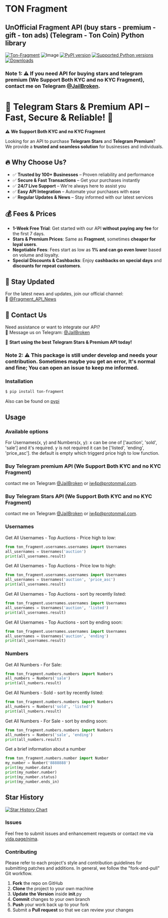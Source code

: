 # TON Fragment

## UnOfficial Fragment API (buy stars - premium - gift - ton ads) (Telegram - Ton Coin) Python library

[![Ton-Fragment](https://github.com/iw4p/ton-fragment/raw/master/images/main_page_fragment.jpeg
)](https://pypi.org/project/ton-fragment/)
![Image](https://github.com/user-attachments/assets/9e0e5de7-1aa3-4092-8dd3-28cd6fbc9b92)
[![PyPI version](https://img.shields.io/pypi/v/ton-fragment.svg)](https://pypi.org/project/ton-fragment)
[![Supported Python versions](https://img.shields.io/pypi/pyversions/ton-fragment.svg)](#Installation)
[![Downloads](https://pepy.tech/badge/ton-fragment)](https://pepy.tech/project/ton-fragment)

### Note 1: ⚠️ If you need API for buying stars and telegram premium (We Support Both KYC and no KYC Fragment), contact me on Telegram [@JailBroken](https://t.me/JailBroken). 

# 🌟 Telegram Stars & Premium API – Fast, Secure & Reliable! 🌟  

⚠️ **We Support Both KYC and no KYC Fragment**  

Looking for an API to purchase **Telegram Stars** and **Telegram Premium**? We provide a **trusted and seamless solution** for businesses and individuals.  

## 🔥 Why Choose Us?  
- ✅ **Trusted by 100+ Businesses** – Proven reliability and performance  
- ✅ **Secure & Fast Transactions** – Get your purchases instantly  
- ✅ **24/7 Live Support** – We're always here to assist you  
- ✅ **Easy API Integration** – Automate your purchases with ease  
- ✅ **Regular Updates & News** – Stay informed with our latest services  

## 💰 Fees & Prices  
- **1-Week Free Trial**: Get started with our API **without paying any fee** for the first 7 days.  
- **Stars & Premium Prices**: Same as **Fragment**, sometimes **cheaper for loyal users**.  
- **Negotiable Fees**: Fees start as low as **1% and can go even lower** based on volume and loyalty.  
- **Special Discounts & Cashbacks**: Enjoy **cashbacks on special days** and **discounts for repeat customers**.  

## 📢 Stay Updated  
For the latest news and updates, join our official channel:  
📢 [@Fragment_API_News](https://t.me/Fragment_API_News)  

## 💬 Contact Us  
Need assistance or want to integrate our API?  
📩 Message us on Telegram: [@JailBroken](https://t.me/JailBroken)  

🚀 **Start using the best Telegram Stars & Premium API today!**  



### Note 2: ⚠️ This package is still under develop and needs your contribution. Sometimes maybe you get an error, It's normal and fine; You can open an issue to keep me informed.

### Installation

```sh
$ pip install ton-fragment
```
Also can be found on [pypi](https://pypi.org/project/ton-fragment/)

## Usage
### Available options
For Usernames(x, y) and Numbers(x, y):
x can be one of ['auction', 'sold', 'sale'] and it's required.
y is not required it can be ['listed', 'ending', 'price_asc']. the default is empty which triggerd price high to low function.

### Buy Telegram premium API (We Support Both KYC and no KYC Fragment)
contact me on Telegram [@JailBroken](https://t.me/JailBroken) or [iw4p@protonmail.com](mailto:iw4p@protonmail.com?subject=Ton-Fragment).

### Buy Telegram Stars API (We Support Both KYC and no KYC Fragment)
contact me on Telegram [@JailBroken](https://t.me/JailBroken) or [iw4p@protonmail.com](mailto:iw4p@protonmail.com?subject=Ton-Fragment).


### Usernames
Get All Usernames - Top Auctions - Price high to low:
```python
from ton_fragment.usernames.usernames import Usernames
all_usernames = Usernames('auction')
print(all_usernames.result)
```
Get All Usernames - Top Auctions - Price low to high:
```python
from ton_fragment.usernames.usernames import Usernames
all_usernames = Usernames('auction', 'price_asc')
print(all_usernames.result)
```
Get All Usernames - Top Auctions - sort by recently listed:
```python
from ton_fragment.usernames.usernames import Usernames
all_usernames = Usernames('auction', 'listed')
print(all_usernames.result)
```
Get All Usernames - Top Auctions - sort by ending soon:
```python
from ton_fragment.usernames.usernames import Usernames
all_usernames = Usernames('auction', 'ending')
print(all_usernames.result)
```
### Numbers
Get All Numbers - For Sale:
```python
from ton_fragment.numbers.numbers import Numbers
all_numbers = Numbers('sale')
print(all_numbers.result)
```
Get All Numbers - Sold - sort by recently listed:
```python
from ton_fragment.numbers.numbers import Numbers
all_numbers = Numbers('sold', 'listed')
print(all_numbers.result)
```
Get All Numbers - For Sale - sort by ending soon:
```python
from ton_fragment.numbers.numbers import Numbers
all_numbers = Numbers('sale', 'ending')
print(all_numbers.result)
```
Get a brief information about a number
```python
from ton_fragment.numbers.number import Number
my_number = Number('8888888')
print(my_number.data)
print(my_number.number)
print(my_number.status)
print(my_number.ends_in)
```
## Star History

[![Star History Chart](https://api.star-history.com/svg?repos=iw4p/ton-fragment&type=Date)](https://star-history.com/#iw4p/ton-fragment&Date)

### Issues
Feel free to submit issues and enhancement requests or contact me via [vida.page/nima](https://vida.page/nima).

### Contributing
Please refer to each project's style and contribution guidelines for submitting patches and additions. In general, we follow the "fork-and-pull" Git workflow.

 1. **Fork** the repo on GitHub
 2. **Clone** the project to your own machine
 3. **Update the Version** inside __init__.py
 4. **Commit** changes to your own branch
 5. **Push** your work back up to your fork
 6. Submit a **Pull request** so that we can review your changes

